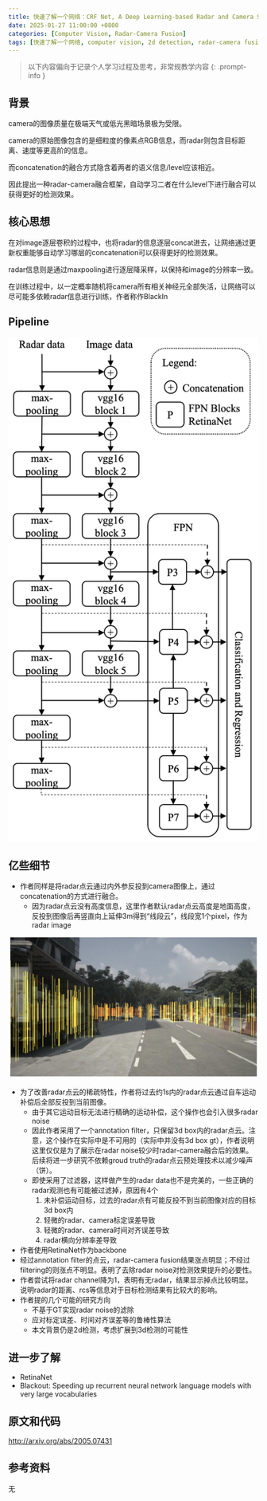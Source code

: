 ```yaml
---
title: 快速了解一个网络：CRF Net, A Deep Learning-based Radar and Camera Sensor  Fusion Architecture for Object Detection
date: 2025-01-27 11:00:00 +0800
categories: [Computer Vision, Radar-Camera Fusion]
tags: [快速了解一个网络, computer vision, 2d detection, radar-camera fusion, crfnet, blackin]
---
```


> 以下内容偏向于记录个人学习过程及思考，非常规教学内容
{: .prompt-info }

## 背景

camera的图像质量在极端天气或低光黑暗场景极为受限。

camera的原始图像包含的是细粒度的像素点RGB信息，而radar则包含目标距离、速度等更高阶的信息。

而concatenation的融合方式隐含着两者的语义信息/level应该相近。

因此提出一种radar-camera融合框架，自动学习二者在什么level下进行融合可以获得更好的检测效果。

## 核心思想

在对image逐层卷积的过程中，也将radar的信息逐层concat进去，让网络通过更新权重能够自动学习哪层的concatenation可以获得更好的检测效果。

radar信息则是通过maxpooling进行逐层降采样，以保持和image的分辨率一致。

在训练过程中，以一定概率随机将camera所有相关神经元全部失活，让网络可以尽可能多依赖radar信息进行训练，作者称作BlackIn

## Pipeline

![crfnet-pipeline](assets/img/crfnet-pipeline.png)

## 亿些细节

- 作者同样是将radar点云通过内外参反投到camera图像上，通过concatenation的方式进行融合。
  - 因为radar点云没有高度信息，这里作者默认radar点云高度是地面高度，反投到图像后再竖直向上延伸3m得到“线段云”，线段宽1个pixel，作为radar image

![crfnet-radar-image](assets/img/crfnet-radar-image.png)

- 为了改善radar点云的稀疏特性，作者将过去约1s内的radar点云通过自车运动补偿后全部反投到当前图像。
  - 由于其它运动目标无法进行精确的运动补偿，这个操作也会引入很多radar noise
  - 因此作者采用了一个annotation filter，只保留3d box内的radar点云。注意，这个操作在实际中是不可用的（实际中并没有3d box gt），作者说明这里仅仅是为了展示在radar noise较少时radar-camera融合后的效果。后续将进一步研究不依赖groud truth的radar点云预处理技术以减少噪声（饼）。
  - 即使采用了过滤器，这样做产生的radar data也不是完美的，一些正确的radar观测也有可能被过滤掉，原因有4个
    1. 未补偿运动目标，过去的radar点有可能反投不到当前图像对应的目标3d box内
    2. 轻微的radar、camera标定误差导致
    3. 轻微的radar、camera时间对齐误差导致
    4. radar横向分辨率差导致
- 作者使用RetinaNet作为backbone
- 经过annotation filter的点云，radar-camera fusion结果涨点明显；不经过filtering的则涨点不明显。表明了去除radar noise对检测效果提升的必要性。
- 作者尝试将radar channel降为1，表明有无radar，结果显示掉点比较明显。说明radar的距离、rcs等信息对于目标检测结果有比较大的影响。
- 作者提的几个可能的研究方向
  - 不基于GT实现radar noise的滤除
  - 应对标定误差、时间对齐误差等的鲁棒性算法
  - 本文背景仍是2d检测，考虑扩展到3d检测的可能性

## 进一步了解

- RetinaNet
- Blackout: Speeding up recurrent neural network language models with very large vocabularies

## 原文和代码

<http://arxiv.org/abs/2005.07431>

## 参考资料

无
